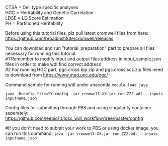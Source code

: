 CTSA = Cell type specific analyses  
HGC = Heritability and Genetic Correlation  
LDSE = LD Score Estimation  
PH = Partitioned Heritability  

Before using this tutorial files, plz pull latest cromwell files from here: https://github.com/broadinstitute/cromwell/releases 

You can download and run "tutorial_preparation" part to prepare all files necessary for running this tutorial.    
#1 Remember to modify input and output files address in input_sample.json files in order to make wdl find correct address  
#2 For running HGC part, pgc.cross.bip.zip and pgc.cross.scz.zip files need to download from https://www.med.unc.edu/pgc/   

Command sample for running wdl under anaconda
`module load java`

`java -Dconfig.file=YY.config -jar cromwell-XX.jar run ZZZ.wdl --inputs inputname.json`

Config files for submitting through PBS and using singularity container seperately: https://github.com/leebio14/ldsc_wdl_workflow/tree/master/config

#If you don't need to submit your work to PBS or using docker image, you can run this command:
`java -jar cromwell-XX.jar run ZZZ.wdl --inputs inputname.json`


